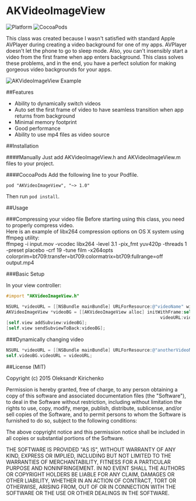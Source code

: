 # AKVideoImageView
![Platform](https://img.shields.io/cocoapods/p/AKVideoImageView.svg)
![CocoaPods](https://img.shields.io/cocoapods/l/AKVideoImageView.svg)

This class was created because I wasn't satisfied with standard Apple AVPlayer during creating a video background for one of my apps. AVPlayer doesn't let the phone to go to sleep mode. Also, you can't insensibly start a video from the first frame when app enters background. This class solves these problems, and in the end, you have a perfect solution for making gorgeous video backgrounds for your apps.

![AKVideoImageView Example](Resources/example.gif)

##Features

- Ability to dynamically switch videos
- Auto set the first frame of video to have seamless transition when app returns from background
- Minimal memory footprint
- Good performance
- Ability to use mp4 files as video source


##Installation

####Manually
Just add AKVideoImageView.h and AKVideoImageView.m files to your project.

####CocoaPods
Add the following line to your Podfile.

```
pod "AKVideoImageView", "~> 1.0"
```

Then run `pod install`.

##Usage

###Compressing your video file
Before starting using this class, you need to properly compress video.<br /> Here is an example of libx264 compression options on OS X system using ffmpeg utility:
<br />ffmpeg -i input.mov -vcodec libx264 -level 3.1 -pix_fmt yuv420p -threads 1 -preset placebo -crf 19 -tune film -x264opts colorprim=bt709:transfer=bt709:colormatrix=bt709:fullrange=off output.mp4

###Basic Setup

In your view controller:<br />
```objective-c
#import "AKVideoImageView.h"

NSURL *videoURL = [[NSBundle mainBundle] URLForResource:@"videoName" withExtension:@"mp4"];
AKVideoImageView *videoBG = [[AKVideoImageView alloc] initWithFrame:self.view.bounds
                                                           videoURL:videoURL];
[self.view addSubview:videoBG];
[self.view sendSubviewToBack:videoBG];
```

###Dynamically changing video

```objective-c
NSURL *videoURL = [[NSBundle mainBundle] URLForResource:@"anotherVideoName" withExtension:@"mp4"];
self.videoBG.videoURL = videoURL;
```


##License (MIT)

Copyright (c) 2015 Oleksandr Kirichenko

Permission is hereby granted, free of charge, to any person obtaining a copy of this software and associated documentation files (the "Software"), to deal in the Software without restriction, including without limitation the rights to use, copy, modify, merge, publish, distribute, sublicense, and/or sell copies of the Software, and to permit persons to whom the Software is furnished to do so, subject to the following conditions:

The above copyright notice and this permission notice shall be included in all copies or substantial portions of the Software.

THE SOFTWARE IS PROVIDED "AS IS", WITHOUT WARRANTY OF ANY KIND, EXPRESS OR IMPLIED, INCLUDING BUT NOT LIMITED TO THE WARRANTIES OF MERCHANTABILITY, FITNESS FOR A PARTICULAR PURPOSE AND NONINFRINGEMENT. IN NO EVENT SHALL THE AUTHORS OR COPYRIGHT HOLDERS BE LIABLE FOR ANY CLAIM, DAMAGES OR OTHER LIABILITY, WHETHER IN AN ACTION OF CONTRACT, TORT OR OTHERWISE, ARISING FROM, OUT OF OR IN CONNECTION WITH THE SOFTWARE OR THE USE OR OTHER DEALINGS IN THE SOFTWARE.
